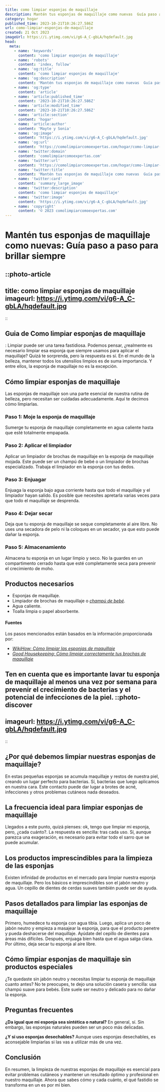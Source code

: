 ```yaml
---
title: como limpiar esponjas de maquillaje
description: Mantén tus esponjas de maquillaje como nuevas  Guía paso a paso para brillar siempre
category: hogar
published_time: 2023-10-21T10:26:27.586Z
url: como-limpiar-esponjas-de-maquillaje
created: 21 Oct 2023
imageUrl: https://i.ytimg.com/vi/g6-A_C-gbLA/hqdefault.jpg
head:
  meta:
    - name: 'keywords'
      content: 'como limpiar esponjas de maquillaje'
    - name: 'robots'
      content: 'index, follow'
    - name: 'og:title'
      content: 'como limpiar esponjas de maquillaje'
    - name: 'og:description'
      content: 'Mantén tus esponjas de maquillaje como nuevas  Guía paso a paso para brillar siempre'
    - name: 'og:type'
      content: 'article'
    - name: 'article:published_time'
      content: '2023-10-21T10:26:27.586Z'
    - name: 'article:modified_time'
      content: '2023-10-21T10:26:27.586Z'
    - name: 'article:section'
      content: 'hogar'
    - name: 'article:author'
      content: 'Mayte y Sonia'
    - name: 'og:image'
      content: 'https://i.ytimg.com/vi/g6-A_C-gbLA/hqdefault.jpg'
    - name: 'og:url'
      content: 'https://comolimpiarcomoexpertas.com/hogar/como-limpiar-esponjas-de-maquillaje'
    - name: 'twitter:domain'
      content: 'comolimpiarcomoexpertas.com'
    - name: 'twitter:url'
      content: 'https://comolimpiarcomoexpertas.com/hogar/como-limpiar-esponjas-de-maquillaje'
    - name: 'twitter:title'
      content: 'Mantén tus esponjas de maquillaje como nuevas  Guía paso a paso para brillar siempre'
    - name: 'twitter:card'
      content: 'summary_large_image'
    - name: 'twitter:description'
      content: 'como limpiar esponjas de maquillaje'
    - name: 'twitter:image'
      content: 'https://i.ytimg.com/vi/g6-A_C-gbLA/hqdefault.jpg'
    - name: 'copyright'
      content: '© 2023 comolimpiarcomoexpertas.com'
---
```

# Mantén tus esponjas de maquillaje como nuevas: Guía paso a paso para brillar siempre

::photo-article
---
title: como limpiar esponjas de maquillaje
imageurl: https://i.ytimg.com/vi/g6-A_C-gbLA/hqdefault.jpg
---
::
## Guia de Como limpiar esponjas de maquillaje
:
Limpiar puede ser una tarea fastidiosa. Podemos pensar, ¿realmente es necesario limpiar esa esponja que siempre usamos para aplicar el maquillaje? Quizá te sorprenda, pero la respuesta es sí. En el mundo de la belleza, mantener todos los utensilios limpios es de suma importancia. Y entre ellos, la esponja de maquillaje no es la excepción.

## Cómo limpiar esponjas de maquillaje

Las esponjas de maquillaje son una parte esencial de nuestra rutina de belleza, pero necesitan ser cuidadas adecuadamente. Aquí te decimos cómo limpiarlas.

### Paso 1: Moje la esponja de maquillaje

Sumerge tu esponja de maquillaje completamente en agua caliente hasta que esté totalmente empapada.

### Paso 2: Aplicar el limpiador

Aplicar un limpiador de brochas de maquillaje en la esponja de maquillaje mojada. Este puede ser un champú de bebé o un limpiador de brochas especializado. Trabaja el limpiador en la esponja con tus dedos.

### Paso 3: Enjuagar

Enjuaga la esponja bajo agua corriente hasta que todo el maquillaje y el limpiador hayan salido. Es posible que necesites apretarla varias veces para que todo el maquillaje se desprenda.

### Paso 4: Dejar secar

Deja que tu esponja de maquillaje se seque completamente al aire libre. No uses una secadora de pelo ni la coloques en un secador, ya que esto puede dañar la esponja.

### Paso 5: Almacenamiento

Almacena tu esponja en un lugar limpio y seco. No la guardes en un compartimento cerrado hasta que esté completamente seca para prevenir el crecimiento de moho.

## Productos necesarios

- Esponjas de maquillaje.
- Limpiador de brochas de maquillaje o *[champú de bebé](https://www.johnsonsbaby.com/baby-products/johnsons-baby-shampoo)*.
- Agua caliente.
- Toalla limpia o papel absorbente.

#### Fuentes
Los pasos mencionados están basados en la información proporcionada por:

- *[WikiHow: Cómo limpiar las esponjas de maquillaje](https://es.wikihow.com/limpiar-las-esponjas-de-maquillaje)*
- *[Good Housekeeping: Cómo limpiar correctamente tus brochas de maquillaje](https://www.goodhousekeeping.com/beauty/makeup/a32862/clean-makeup-brushes/)*
  
Ten en cuenta que es importante lavar tu esponja de maquillaje al menos una vez por semana para prevenir el crecimiento de bacterias y el potencial de infecciones de la piel.
::photo-discover
---
imageurl: https://i.ytimg.com/vi/g6-A_C-gbLA/hqdefault.jpg
---
::
## ¿Por qué debemos limpiar nuestras esponjas de maquillaje?
En estas pequeñas esponjas se acumula maquillaje y restos de nuestra piel, creando un lugar perfecto para bacterias. Sí, bacterias que luego aplicamos en nuestra cara. Este contacto puede dar lugar a brotes de acné, infecciones y otros problemas cutáneos nada deseados. 

## La frecuencia ideal para limpiar esponjas de maquillaje
Llegados a este punto, quizá pienses: ok, tengo que limpiar mi esponja, pero, ¿cada cuánto?. La respuesta es sencilla: tras cada uso. Sí, aunque parezca una exageración, es necesario para evitar todo el sarro que se puede acumular. 

## Los productos imprescindibles para la limpieza de las esponjas
Existen infinidad de productos en el mercado para limpiar nuestra esponja de maquillaje. Pero los básicos e imprescindibles son el jabón neutro y agua. Un cepillo de dientes de cerdas suaves también puede ser de ayuda.

## Pasos detallados para limpiar las esponjas de maquillaje
Primero, humedece tu esponja con agua tibia. Luego, aplica un poco de jabón neutro y empieza a masajear la esponja, para que el producto penetre y pueda deshacerse del maquillaje. Ayúdate del cepillo de dientes para áreas más difíciles. Después, enjuaga bien hasta que el agua salga clara. Por último, deja secar tu esponja al aire libre.

## Cómo limpiar esponjas de maquillaje sin productos especiales 
¿Te quedaste sin jabón neutro y necesitas limpiar tu esponja de maquillaje cuanto antes? No te preocupes, te dejo una solución casera y sencilla: usa champú suave para bebés. Este suele ser neutro y delicado para no dañar la esponja.

## Preguntas frecuentes
**¿Da igual que mi esponja sea sintética o natural?** En general, sí. Sin embargo, las esponjas naturales pueden ser un poco más delicadas.

**¿Y si uso esponjas desechables?** Aunque uses esponjas desechables, es aconsejable limpiarlas si las vas a utilizar más de una vez.

## Conclusión
En resumen, la limpieza de nuestras esponjas de maquillaje es esencial para evitar problemas cutáneos y mantener un resultado óptimo y profesional en nuestro maquillaje. Ahora que sabes cómo y cada cuánto, el qué fastidio se transforma en un es por mi bien.
